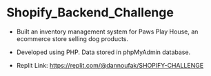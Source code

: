 # Shopify_Backend_Challenge

- Built an inventory management system for Paws Play House, an ecommerce store selling dog products. 

- Developed using PHP. Data stored in phpMyAdmin database.

- Replit Link: https://replit.com/@dannoufak/SHOPIFY-CHALLENGE




